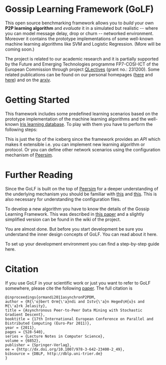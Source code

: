 Gossip Learning Framework (GoLF)
================================

This open source benchmarking framework allows you to *build* your own __P2P learning algorithm__ and *evaluate* it in a simulated but realistic -- where you can model message delay, drop or churn -- networked environment. Moreover it contains the prototype implementations of some well-known machine learning algorithms like SVM and Logistic Regression. (More will be coming soon.)

The project is related to our academic research and it is partially supported by the Future and Emerging Technologies programme FP7-COSI-ICT of the European Commission through project [QLectives](http://www.qlectives.eu/) (grant no.: 231200). Some related publications can be found on our personal homepages ([here](http://www.inf.u-szeged.hu/~ormandi/index.php?menu=publications) and [here](http://www.inf.u-szeged.hu/~ihegedus/publ.php)) and on the [arxiv](http://arxiv.org/abs/1109.1396).


Getting Started
===============

This framework includes some predefined learning scenarios based on the prototype implementation of the machine learning algorithms and the well-known [Iris learning database](http://archive.ics.uci.edu/ml/datasets/Iris). To play with them you have to perform the following steps:



This is just the tip of the iceberg since the framework provides an *API* which makes it extensible i.e. you can implement new learning algorithm or protocol. Or you can define other network scenarios using the configuration mechanism of [Peersim](http://peersim.sourceforge.net/). 

Further Reading
===============

Since the GoLF is built on the top of [Peersim](http://peersim.sourceforge.net/) for a deeper understanding of the underlying mechanism you should be familiar with [this](http://peersim.sourceforge.net/tutorial1/tutorial1.pdf) and [this](http://peersim.sourceforge.net/tutorial2/tutorial2.pdf). This is also necessary for understanding the configuration files.

To develop a new algorithm you have to know the details of the Gossip Learning Framework. This was described in [this paper](http://arxiv.org/abs/1109.1396) and a slightly simplified version can be found in the wiki of the project.

You are almost done. But before you start development be sure you understand the inner design concepts of GoLF. You can read about it here. 

To set up your development environment you can find a step-by-step guide here.

Citation
========

If you use GoLF in your scientific work or just you want to refer to GoLF somewhere, please cite the following [paper](http://dx.doi.org/10.1007/978-3-642-23400-2_49). The full citation is 

	@inproceedings{ormandi2011asynchronP2PDM,
	author = {R{\'o}bert Orm{\'a}ndi and Istv{\'a}n Heged\H{u}s and M{\'a}rk Jelasity},
	title = {Asynchronous Peer-to-Peer Data Mining with Stochastic Gradient Descent},
	booktitle = {17th International European Conference on Parallel and Distributed Computing (Euro-Par 2011)},
	year = {2011},
	pages = {528-540},
	series = {Lecture Notes in Computer Science},
	volume = {6852},
	publisher = {Springer-Verlag},
	ee = {http://dx.doi.org/10.1007/978-3-642-23400-2_49},
	bibsource = {DBLP, http://dblp.uni-trier.de}
	}


